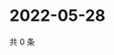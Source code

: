 # 2022-05-28

共 0 条

<!-- BEGIN WEIBO -->
<!-- 最后更新时间 Sat May 28 2022 08:28:11 GMT+0800 (China Standard Time) -->

<!-- END WEIBO -->
